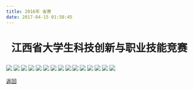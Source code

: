 ```yaml
---
title: 2016年 省赛
date: 2017-04-15 01:58:45
---
```

# <p align="center">江西省大学生科技创新与职业技能竞赛<p>
![](http://og9nrsw1n.bkt.clouddn.com/%E6%99%BA%E8%83%BD%E8%BD%A62016%202017-03-29%20%282%29_69.jpg)
![](http://og9nrsw1n.bkt.clouddn.com/%E6%99%BA%E8%83%BD%E8%BD%A62016%202017-03-29%20%282%29_72.jpg)
![](http://og9nrsw1n.bkt.clouddn.com/%E6%99%BA%E8%83%BD%E8%BD%A62016%202017-03-29%20%282%29_78.jpg)
![](http://og9nrsw1n.bkt.clouddn.com/%E6%99%BA%E8%83%BD%E8%BD%A62016%202017-03-29%20%282%29_75.jpg)
![](http://og9nrsw1n.bkt.clouddn.com/%E6%99%BA%E8%83%BD%E8%BD%A62016%202017-03-29%20%282%29_81.jpg)
![](http://og9nrsw1n.bkt.clouddn.com/%E6%99%BA%E8%83%BD%E8%BD%A62016%202017-04-05%20%2815%29_1.jpg)
![](http://og9nrsw1n.bkt.clouddn.com/%E6%99%BA%E8%83%BD%E8%BD%A62016%202017-04-05%20%2815%29_2.jpg)
![](http://og9nrsw1n.bkt.clouddn.com/%E6%99%BA%E8%83%BD%E8%BD%A62016%202017-04-05%20%2815%29_3.jpg)
![](http://og9nrsw1n.bkt.clouddn.com/%E6%99%BA%E8%83%BD%E8%BD%A62016%202017-04-05%20%2816%29_53.jpg)
![](http://og9nrsw1n.bkt.clouddn.com/%E6%99%BA%E8%83%BD%E8%BD%A62016%202017-04-05%20%288%29_1.jpg)
![](http://og9nrsw1n.bkt.clouddn.com/%E6%99%BA%E8%83%BD%E8%BD%A62016%202017-04-05%20%288%29_2.jpg)
![](http://og9nrsw1n.bkt.clouddn.com/%E6%99%BA%E8%83%BD%E8%BD%A62016%202017-04-05%20%288%29_3.jpg)
![](http://og9nrsw1n.bkt.clouddn.com/%E6%99%BA%E8%83%BD%E8%BD%A62016%202017-04-05%20%288%29_4.jpg)
![](http://og9nrsw1n.bkt.clouddn.com/%E6%99%BA%E8%83%BD%E8%BD%A62016%202017-04-05%20%289%29_1.jpg)
![](http://og9nrsw1n.bkt.clouddn.com/%E6%99%BA%E8%83%BD%E8%BD%A62016%202017-04-05%20%289%29_2.jpg)

[返回](/bst/)